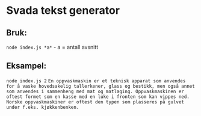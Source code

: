 # Svada tekst generator
## Bruk:
`node index.js *a*` - a = antall avsnitt

## Eksampel: 
`node index.js 2`
`En oppvaskmaskin er et teknisk apparat som anvendes for å vaske hovedsakelig tallerkener, glass og bestikk, men også annet som anvendes i sammenheng med mat og matlaging.
Oppvaskmaskinen er oftest formet som en kasse med en luke i fronten som kan vippes ned. Norske oppvaskmaskiner er oftest den typen som plasseres på gulvet under f.eks. kjøkkenbenken.`
